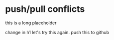 # push/pull conflicts

this is a long placeholder


change in h1
let's try this again.  push this to github  
